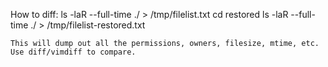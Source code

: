 How to diff:
	ls -laR --full-time ./ > /tmp/filelist.txt
	cd restored
	ls -laR --full-time ./ > /tmp/filelist-restored.txt

	This will dump out all the permissions, owners, filesize, mtime, etc.  Use diff/vimdiff to compare.
